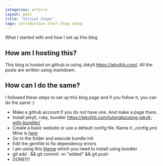 ```yaml
---
categories: article
layout: post
title: "Initial Steps"
tags: introduction start blog setup
---
```


What I started with and how I set up this blog

## How am I hosting this?
This blog is hosted on github.io using Jekyll <https://jekyllrb.com/>. All the posts are written using markdown. 

## How can I do the same? 
I followed these steps to set up this blog page and if you follow it, you can do the same :)
- Make a github account if you do not have one. And make a page there.
- Install jekyll, ruby, bundler <https://jekyllrb.com/tutorials/using-jekyll-with-bundler/>
- Create a basic website or use a default config file. Name it _config.yml. Mine is [here](https://github.com/SubhadityaMukherjee/SubhadityaMukherjee.github.io/blob/master/_config.yml)
- Go to the folder and execute bundle init
- Edit the gemfile to fix dependency errors
- I am using this [theme](https://github.com/pages-themes/minimal) which you need to install using bundler
- git add . && git commit -m "added" && git push
- DONE!!!!
